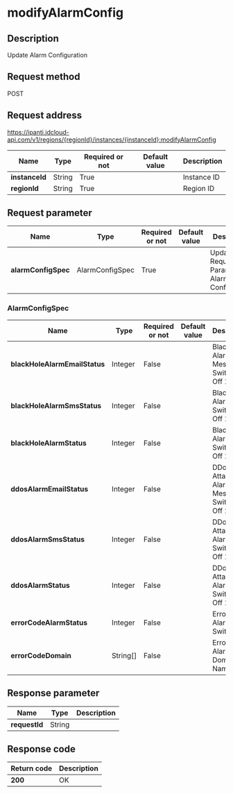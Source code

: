 # modifyAlarmConfig


## Description
Update Alarm Configuration

## Request method
POST

## Request address
https://ipanti.jdcloud-api.com/v1/regions/{regionId}/instances/{instanceId}:modifyAlarmConfig

|Name|Type|Required or not|Default value|Description|
|---|---|---|---|---|
|**instanceId**|String|True| |Instance ID|
|**regionId**|String|True| |Region ID|

## Request parameter
|Name|Type|Required or not|Default value|Description|
|---|---|---|---|---|
|**alarmConfigSpec**|AlarmConfigSpec|True| |Update the Request Parameter of Alarm Configuration|

### AlarmConfigSpec
|Name|Type|Required or not|Default value|Description|
|---|---|---|---|---|
|**blackHoleAlarmEmailStatus**|Integer|False| |Black Hole Alarm Message Switch 0 Off 1 On|
|**blackHoleAlarmSmsStatus**|Integer|False| |Black Hole Alarm SMS Switch 0 Off 1 On|
|**blackHoleAlarmStatus**|Integer|False| |Black Hole Alarm Main Switch 0 Off 1 On|
|**ddosAlarmEmailStatus**|Integer|False| |DDos Attack Alarm Message Switch 0 Off 1 On|
|**ddosAlarmSmsStatus**|Integer|False| |DDos Attack Alarm SMS Switch 0 Off 1 On|
|**ddosAlarmStatus**|Integer|False| |DDos Attack Alarm Main Switch 0 Off 1 On|
|**errorCodeAlarmStatus**|Integer|False| |Error Code Alarm Main Switch|
|**errorCodeDomain**|String[]|False| |Error Code Alarm Domain Name List|

## Response parameter
|Name|Type|Description|
|---|---|---|
|**requestId**|String| |



## Response code
|Return code|Description|
|---|---|
|**200**|OK|
